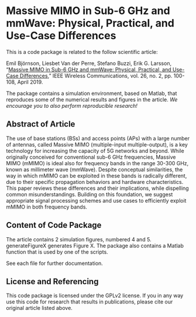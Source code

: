 Massive MIMO in Sub-6 GHz and mmWave: Physical, Practical, and Use-Case Differences
==================

This is a code package is related to the follow scientific article:

Emil Björnson, Liesbet Van der Perre, Stefano Buzzi, Erik G. Larsson, “[Massive MIMO in Sub-6 GHz and mmWave: Physical, Practical, and Use-Case Differences](https://arxiv.org/pdf/1803.11023),” IEEE Wireless Communications, vol. 26, no. 2, pp. 100-108, April 2019.

The package contains a simulation environment, based on Matlab, that reproduces some of the numerical results and figures in the article. *We encourage you to also perform reproducible research!*


## Abstract of Article

The use of base stations (BSs) and access points (APs) with a large number of antennas, called Massive MIMO (multiple-input multiple-output), is a key technology for increasing the capacity of 5G networks and beyond. While originally conceived for conventional sub-6 GHz frequencies, Massive MIMO (mMIMO) is ideal also for frequency bands in the range 30-300 GHz, known as millimeter wave (mmWave). Despite conceptual similarities, the way in which mMIMO can be exploited in these bands is radically different, due to their specific propagation behaviors and hardware characteristics. This paper reviews these differences and their implications, while dispelling common misunderstandings. Building on this foundation, we suggest appropriate signal processing schemes and use cases to efficiently exploit mMIMO in both frequency bands.

## Content of Code Package

The article contains 2 simulation figures, numbered 4 and 5. generateFigureX generates Figure X. The package also contains a Matlab function that is used by one of the scripts.

See each file for further documentation.

## License and Referencing

This code package is licensed under the GPLv2 license. If you in any way use this code for research that results in publications, please cite our original article listed above.
